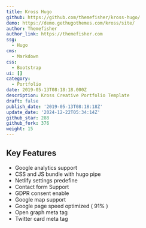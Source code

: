 ```yaml
---
title: Kross Hugo
github: https://github.com/themefisher/kross-hugo/
demo: https://demo.gethugothemes.com/kross/site/
author: Themefisher
author_link: https://themefisher.com
ssg:
  - Hugo
cms:
  - Markdown
css:
  - Bootstrap
ui: []
category:
  - Portfolio
date: 2019-05-13T08:18:18.000Z
description: Kross Creative Portfolio Template
draft: false
publish_date: '2019-05-13T08:18:18Z'
update_date: '2024-12-22T05:34:14Z'
github_star: 288
github_fork: 376
weight: 15
---
```

## Key Features

- Google analytics support
- CSS and JS bundle with hugo pipe
- Netlify settings predefine
- Contact form Support
- GDPR consent enable
- Google map support
- Google page speed optimized ( 91% )
- Open graph meta tag
- Twitter card meta tag
